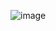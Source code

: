 ![image](https://user-images.githubusercontent.com/114375385/231380543-d3ef3e57-37de-46fc-88af-50539a98c1f1.png)

